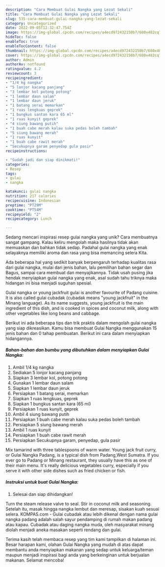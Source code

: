 ```yaml
---
description: "Cara Membuat Gulai Nangka yang Lezat Sekali"
title: "Cara Membuat Gulai Nangka yang Lezat Sekali"
slug: 535-cara-membuat-gulai-nangka-yang-lezat-sekali
category: Uncategorized
date: 2022-09-05T12:32:47.754Z
image: https://img-global.cpcdn.com/recipes/a4ecd972432150b7/680x482cq70/gulai-nangka-foto-resep-utama.jpg
hideToc: false
enableToc: true
enableTocContent: false
thumbnail: https://img-global.cpcdn.com/recipes/a4ecd972432150b7/680x482cq70/gulai-nangka-foto-resep-utama.jpg
cover: https://img-global.cpcdn.com/recipes/a4ecd972432150b7/680x482cq70/gulai-nangka-foto-resep-utama.jpg
author: Admin
authorAv: notfound
ratingvalue: 4.2
reviewcount: 3
recipeingredient:
- "1/4 kg nangka"
- "5 lonjor kacang panjang"
- "3 lembar kol potong potong"
- "1 lembar daun salam"
- "1 lembar daun jeruk"
- "1 batang serai memarkan"
- "1 ruas lengkuas geprek"
- "1 bungkus santan kara 65 ml"
- "1 ruas kunyit geprek"
- "4 siung bawang putih"
- "1 buah cabe merah kalau suka pedas boleh tambah"
- "5 siung bawang merah"
- "1 ruas kunyit"
- "1 buah cabe rawit merah"
- "Secukupnya garam penyedap gula pasir"
recipeinstructions:

- "Sudah jadi dan siap dinikmati!"
categories:
- Resep
tags:
- gulai
- nangka

katakunci: gulai nangka 
nutrition: 217 calories
recipecuisine: Indonesian
preptime: "PT29M"
cooktime: "PT54M"
recipeyield: "2"
recipecategory: Lunch

---
```





Sedang mencari inspirasi resep gulai nangka yang unik? Cara membuatnya sangat gampang. Kalau keliru mengolah maka hasilnya tidak akan memuaskan dan bahkan tidak sedap. Padahal gulai nangka yang enak selayaknya memiliki aroma dan rasa yang bisa memancing selera Kita.





Ada beberapa hal yang sedikit banyak berpengaruh terhadap kualitas rasa dari gulai nangka, mulai dari jenis bahan, lalu pemilihan bahan segar dan Bagus, sampai cara membuat dan menyajikannya. Tidak usah pusing jika hendak menyiapkan gulai nangka yang enak,      asal sudah tahu triknya maka hidangan ini bisa menjadi suguhan spesial.














Gulai nangka or young jackfruit gulai is another favourite of Padang cuisine. It is also called gulai cubadak (cubadak means &#34;young jackfruit&#34; in the Minang language). As its name suggests, young jackfruit is the main ingredient of this dish, and is cooked in spices and coconut milk, along with other vegetables like long beans and cabbage.






Berikut ini ada beberapa tips dan trik praktis dalam mengolah gulai nangka yang siap dikreasikan. Kamu bisa membuat Gulai Nangka menggunakan 15 jenis bahan dan 0 tahap pembuatan. Berikut ini cara dalam menyiapkan hidangannya.

<!--inarticleads1-->

##### Bahan-bahan dan bumbu yang dibutuhkan dalam menyiapkan Gulai Nangka:

1. Ambil 1/4 kg nangka
1. Sediakan 5 lonjor kacang panjang
1. Siapkan 3 lembar kol, potong potong
1. Gunakan 1 lembar daun salam
1. Siapkan 1 lembar daun jeruk
1. Persiapkan 1 batang serai, memarkan
1. Siapkan 1 ruas lengkuas, geprek
1. Siapkan 1 bungkus santan kara (65 ml)
1. Persiapkan 1 ruas kunyit, geprek
1. Ambil 4 siung bawang putih
1. Persiapkan 1 buah cabe merah kalau suka pedas boleh tambah
1. Persiapkan 5 siung bawang merah
1. Ambil 1 ruas kunyit
1. Persiapkan 1 buah cabe rawit merah
1. Persiapkan Secukupnya garam, penyedap, gula pasir


Mix tamarind with three tablespoons of warm water. Young jack fruit curry, or Gulai Nangka Padang, is a typical dish from Padang,West Sumatra. If you ever go to Padang or Minang restaurant, they usually have this as one of their main menu. It&#39;s really delicious vegetables curry, especially if you serve it with other side dishes such as fried chicken or fish. 

<!--inarticleads2-->

##### Instruksi untuk buat Gulai Nangka:


1. Selesai dan siap dihidangkan!

Turn the steam release valve to seal. Stir in coconut milk and seasoning. Setelah itu, masak hingga nangka lembut dan meresap, sisakan kuah sesuai selera. KOMPAS.com - Gulai cubadak atau lebih dikenal dengan nama gulai nangka padang adalah salah sayur pendamping di rumah makan padang atau kapau. Cubadak atau daging nangka muda, oleh masyarakat minang diolah menjadi aneka masakan seperti rendang dan gulai. 

Terima kasih telah membaca resep yang tim kami tampilkan di halaman ini. Besar harapan kami, olahan Gulai Nangka yang mudah di atas dapat membantu anda menyiapkan makanan yang sedap untuk keluarga/teman maupun menjadi inspirasi bagi anda yang berkeinginan untuk berjualan makanan. Selamat mencoba!
